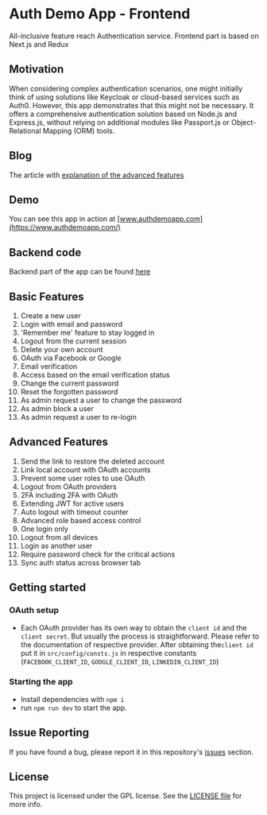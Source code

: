# Auth Demo App - Frontend
All-inclusive feature reach Authentication service. Frontend part is based on Next.js and Redux

## Motivation
When considering complex authentication scenarios, one might initially think of using solutions like Keycloak or cloud-based services such as Auth0. However, this app demonstrates that this might not be necessary. It offers a comprehensive authentication solution based on Node.js and Express.js, without relying on additional modules like Passport.js or Object-Relational Mapping (ORM) tools.

## Blog 
The article with [explanation of the advanced features ](https://levelup.gitconnected.com/no-limit-auth-using-express-js-hardcore-style-fb58c4343897)

## Demo
You can see this app in action at [www.authdemoapp.com](https://www.authdemoapp.com/)

## Backend code
Backend part of the app can be found [here](https://github.com/slava-lu/auth-app-backend)

## Basic Features
1. Create a new user
2. Login with email and password
3. 'Remember me' feature to stay logged in
4. Logout from the current session
5. Delete your own account
6. OAuth via Facebook or Google
7. Email verification
8. Access based on the email verification status
9. Change the current password
10. Reset the forgotten password
11. As admin request a user to change the password
12. As admin block a user
13. As admin request a user to re-login


## Advanced Features
1. Send the link to restore the deleted account
2. Link local account with OAuth accounts
3. Prevent some user roles to use OAuth
4. Logout from OAuth providers
5. 2FA including 2FA with OAuth
6. Extending JWT for active users
7. Auto logout with timeout counter
8. Advanced role based access control
9. One login only
10. Logout from all devices
11. Login as another user
12. Require password check for the critical actions
13. Sync auth status across browser tab

## Getting started

### OAuth setup
* Each OAuth provider has its own way to obtain the `client id` and the `client secret`. But usually the process is straightforward.
Please refer to the documentation of respective provider. After obtaining the`client id` put it in `src/config/consts.js`
in respective constants (`FACEBOOK_CLIENT_ID`, `GOOGLE_CLIENT_ID`, `LINKEDIN_CLIENT_ID`)

### Starting the app

* Install dependencies with `npm i`
* run `npm run dev` to start the app.

## Issue Reporting
If you have found a bug, please report it in this repository's [issues](https://github.com/slava-lu/auth-app-frontend/issues) section.

## License
This project is licensed under the GPL license. See the [LICENSE file](./LICENSE.txt) for more info.